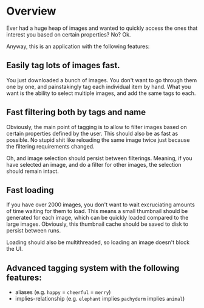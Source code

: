 # Overview

Ever had a huge heap of images and wanted to quickly access the ones that interest you based on
certain properties? No? Ok.

Anyway, this is an application with the following features:

## Easily tag lots of images fast.

You just downloaded a bunch of images. You don't want to go through them one by one, and painstakingly tag each individual item by hand. What you want is the ability to select multiple images, and add the same tags to each.

## Fast filtering both by tags and name

Obviously, the main point of tagging is to allow to filter images based on certain properties defined by the user. This should also be as fast as possible. No stupid shit like reloading the same image twice just because the filtering requirements changed.

Oh, and image selection should persist between filterings. Meaning, if you have selected an image, and do a filter for other images, the selection should remain intact.

## Fast loading

If you have over 2000 images, you don't want to wait excruciating amounts of time waiting for them to load. This means a small thumbnail should be generated for each image, which can be quickly loaded compared to the large images. Obviously, this thumbnail cache should be saved to disk to persist between runs.

Loading should also be multithreaded, so loading an image doesn't block the UI.

## Advanced tagging system with the following features:

- aliases (e.g. `happy` = `cheerful` = `merry`)
- implies-relationship (e.g. `elephant` implies `pachyderm` implies `animal`)
